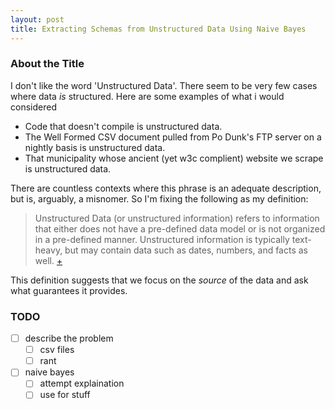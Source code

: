 ```yaml
---
layout: post
title: Extracting Schemas from Unstructured Data Using Naive Bayes
---
```


### About the Title

I don't like the word 'Unstructured Data'.
There seem to be very few cases where data *is* structured.
Here are some examples of what i would considered

- Code that doesn't compile is unstructured data.
- The Well Formed CSV document pulled from Po Dunk's FTP server on a nightly basis is unstructured data.
- That municipality whose ancient (yet w3c complient) website we scrape is unstructured data.

There are countless contexts where this phrase is an adequate description,
but is, arguably, a misnomer. So I'm fixing the following as my definition:

> Unstructured Data (or unstructured information) refers to information that either does not
> have a pre-defined data model or is not organized in a pre-defined manner. Unstructured
> information is typically text-heavy, but may contain data such as dates, numbers, and facts
> as well. [+](http://en.wikipedia.org/wiki/Unstructured_data)

This definition suggests that we focus on the *source* of the data and ask what guarantees it provides.

### TODO

- [ ] describe the problem
  - [ ] csv files
  - [ ] rant
- [ ] naive bayes
  - [ ] attempt explaination
  - [ ] use for stuff